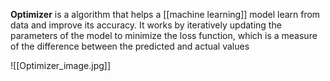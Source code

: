 **Optimizer** is a algorithm that helps a [[machine learning]] model learn from data and improve its accuracy. It works by iteratively updating the parameters of the model to minimize the loss function, which is a measure of the difference between the predicted and actual values

![[Optimizer_image.jpg]]